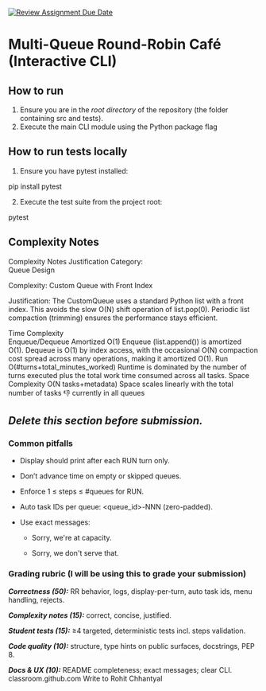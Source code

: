 [![Review Assignment Due Date](https://classroom.github.com/assets/deadline-readme-button-22041afd0340ce965d47ae6ef1cefeee28c7c493a6346c4f15d667ab976d596c.svg)](https://classroom.github.com/a/JWEh_q2R)

# Multi-Queue Round-Robin Café (Interactive CLI)

## How to run

1.  Ensure you are in the *root directory* of the repository (the folder containing src and tests).
2.  Execute the main CLI module using the Python package flag


## How to run tests locally
1. Ensure you have pytest installed:

pip install pytest

2. Execute the test suite from the project root:

pytest



## Complexity Notes
Complexity Notes Justification
Category:		
Queue Design	

Complexity: Custom Queue with Front Index	

Justification: The CustomQueue uses a standard Python list with a front index. This avoids the slow O(N) shift operation of list.pop(0). Periodic list compaction (trimming) ensures the performance stays efficient.

Time Complexity		
Enqueue/Dequeue	Amortized O(1)	Enqueue (list.append()) is amortized O(1). Dequeue is O(1) by index access, with the occasional O(N) compaction cost spread across many operations, making it amortized O(1).
Run	O(#turns+total_minutes_worked)	Runtime is dominated by the number of turns executed plus the total work time consumed across all tasks.
Space Complexity	O(N tasks+metadata)	Space scales linearly with the total number of tasks 👎 currently in all queues

## *Delete this section before submission.*
### Common pitfalls
- Display should print after each RUN turn only.

- Don’t advance time on empty or skipped queues.

- Enforce 1 ≤ steps ≤ #queues for RUN.

- Auto task IDs per queue: <queue_id>-NNN (zero-padded).

- Use exact messages:

    - Sorry, we're at capacity.

    - Sorry, we don't serve that.


### Grading rubric (I will be using this to grade your submission)

*__Correctness (50):__* RR behavior, logs, display-per-turn, auto task ids, menu handling, rejects.

*__Complexity notes (15):__* correct, concise, justified.

*__Student tests (15):__* ≥4 targeted, deterministic tests incl. steps validation.

*__Code quality (10):__* structure, type hints on public surfaces, docstrings, PEP 8.

*__Docs & UX (10):__* README completeness; exact messages; clear CLI.
classroom.github.com
Write to Rohit Chhantyal
